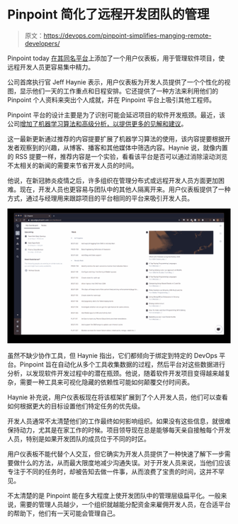 # Pinpoint 简化了远程开发团队的管理

> 原文：<https://devops.com/pinpoint-simplifies-manging-remote-developers/>

Pinpoint today [在其同名平台](https://www.globenewswire.com/news-release/2020/09/29/2100733/0/en/Pinpoint-Improves-the-Developer-Experience-with-New-Workspace-Features.html)上添加了一个用户仪表板，用于管理软件项目，使远程开发人员更容易集中精力。

公司首席执行官 Jeff Haynie 表示，用户仪表板为开发人员提供了一个个性化的视图，显示他们一天的工作重点和日程安排。它还提供了一种方法来利用他们的 Pinpoint 个人资料来突出个人成就，并在 Pinpoint 平台上吸引其他工程师。

Pinpoint 平台的设计主要是为了识别可能会延迟项目的软件开发瓶颈。最近，该公司[增加了机器学习算法和高级分析，以提供更多的见解和建议](https://devops.com/pinpoint-dives-deeper-into-software-delivery-analytics/)。

这一最新更新通过推荐的内容提要扩展了机器学习算法的使用，该内容提要根据开发者观察到的兴趣，从博客、播客和其他媒体中筛选内容。Haynie 说，就像内置的 RSS 提要一样，推荐内容是一个实验，看看该平台是否可以通过消除滚动浏览不太相关的新闻的需要来节省开发人员的时间。

他说，在新冠肺炎疫情之后，许多组织在管理分布式或远程开发人员方面更加困难。现在，开发人员也更容易与团队中的其他人隔离开来。用户仪表板提供了一种方式，通过与经理用来跟踪项目的平台相同的平台来吸引开发人员。

![](img/cf560f117175d873ceadecf6a9d5ebea.png)

虽然不缺少协作工具，但 Haynie 指出，它们都倾向于绑定到特定的 DevOps 平台。Pinpoint 旨在自动化从多个工具收集数据的过程，然后平台对这些数据进行分析，以发现软件开发过程中的潜在瓶颈。他说，随着软件开发项目变得越来越复杂，需要一种工具来可视化隐藏的依赖性可能如何颠覆交付时间表。

Haynie 补充说，用户仪表板现在将该框架扩展到了个人开发人员，他们可以查看如何根据更大的目标设置他们特定任务的优先级。

开发人员通常不太清楚他们的工作最终如何影响组织。如果没有这些信息，就很难保持动力，尤其是在家工作的时候。项目领导现在总是能够每天亲自接触每个开发人员，特别是如果开发团队的成员位于不同的时区。

用户仪表板不能代替个人交互，但它确实为开发人员提供了一种快速了解下一步需要做什么的方法，从而最大限度地减少沟通失误。对于开发人员来说，当他们应该专注于不同的任务时，却被告知去做一件事，从而浪费了宝贵的时间，这并不罕见。

不太清楚的是 Pinpoint 能在多大程度上使开发团队中的管理层级扁平化。一般来说，需要的管理人员越少，一个组织就越能分配资金来雇佣开发人员，在合适平台的帮助下，他们有一天可能会管理自己。